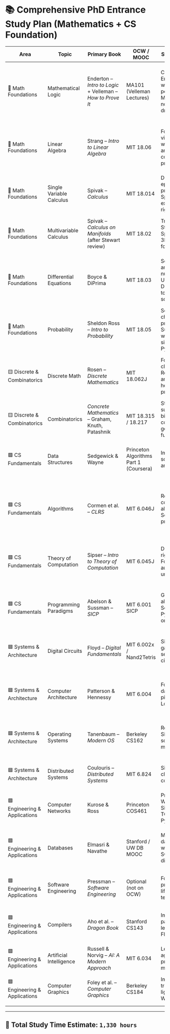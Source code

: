 # 📚 Comprehensive PhD Entrance Study Plan (Mathematics + CS Foundation)

| Area | Topic | Primary Book | OCW / MOOC | Study Strategy | Hours | Observations |
|------|-------|--------------|------------|----------------|-------|--------------|
| 🔶 Math Foundations | Mathematical Logic | Enderton – *Intro to Logic* + Velleman – *How to Prove It* | MA101 (Velleman Lectures) | Combine Enderton’s rigor with Velleman’s pedagogy. Make dense notes & proof drills. | 50h | Focus on syntax, semantics, and proof techniques. Skip Gödel incompleteness unless time allows. |
| 🔶 Math Foundations | Linear Algebra | Strang – *Intro to Linear Algebra* | MIT 18.06 | Follow Strang videos, practice with geometric and computational problems. | 80h | Prioritize: vector spaces, linear transformations, eigen-stuff. Skip applications to PDEs. |
| 🔶 Math Foundations | Single Variable Calculus | Spivak – *Calculus* | MIT 18.014 | Deep dive into epsilon-delta proofs. Use Spivak exercises for rigor. | 80h | Do all of Spivak Ch. 1–15. Skip physics-related problems. |
| 🔶 Math Foundations | Multivariable Calculus | Spivak – *Calculus on Manifolds* (after Stewart review) | MIT 18.02 | Transition from Stewart → Spivak. Use 3Blue1Brown for visuals. | 60h | Do 18.02 lectures for intuition. Spivak’s multivariable for rigor. |
| 🔶 Math Foundations | Differential Equations | Boyce & DiPrima | MIT 18.03 | Solve analytically and numerically. Use Desmos/Python to visualize solutions. | 60h | Skip Laplace and systems unless needed for research area. Prioritize 1st/2nd order, qualitative behavior. |
| 🔶 Math Foundations | Probability | Sheldon Ross – *Intro to Probability* | MIT 18.05 | Solve all chapter problems. Supplement with visual simulations in Python. | 60h | Focus on discrete and continuous distributions, expected value, variance. Skip actuarial stuff. |
| 🟨 Discrete & Combinatorics | Discrete Math | Rosen – *Discrete Mathematics* | MIT 18.062J | Follow OCW closely. Solve Rosen's proofs and logic-heavy problems. | 60h | Key: logic, sets, induction, recursion, modular arithmetic, graphs. Skip cryptography. |
| 🟨 Discrete & Combinatorics | Combinatorics | *Concrete Mathematics* – Graham, Knuth, Patashnik | MIT 18.315 / 18.217 | Study summations, binomial coefficients, generating functions. | 50h | Focus on recurrences and sums. Skip number theory sections. |
| 🟩 CS Fundamentals | Data Structures | Sedgewick & Wayne | Princeton Algorithms Part 1 (Coursera) | Implement from scratch in C and Python. | 60h | Must know arrays, trees, hash tables, heaps, graphs. Skip GUI-linked content. |
| 🟩 CS Fundamentals | Algorithms | Cormen et al. – *CLRS* | MIT 6.046J | Read deeply, code every algorithm. Solve book problems. | 70h | Essential: sorting, dynamic programming, graph algorithms. Skip amortized analysis unless time. |
| 🟩 CS Fundamentals | Theory of Computation | Sipser – *Intro to Theory of Computation* | MIT 6.045J | Do proofs rigorously. Focus on automata and undecidability. | 60h | Required: DFA/NFA, CFGs, Turing Machines, decidability. Skip complexity class hierarchy. |
| 🟩 CS Fundamentals | Programming Paradigms | Abelson & Sussman – *SICP* | MIT 6.001 SICP | Go slow. Code along in Scheme or Python. Reflect on patterns. | 60h | Focus on recursion, abstraction, closures. Skip streams and hardware simulation. |
| 🟦 Systems & Architecture | Digital Circuits | Floyd – *Digital Fundamentals* | MIT 6.002x / Nand2Tetris | Simulate logic gates and sequential circuits. | 50h | Only logic gates, K-maps, finite state machines needed. Skip analog. |
| 🟦 Systems & Architecture | Computer Architecture | Patterson & Hennessy | MIT 6.004 | Focus on ISAs, datapath, pipelining. Use Logisim. | 60h | Required: basic pipeline + memory hierarchy. Skip speculative exec, cache prefetching. |
| 🟦 Systems & Architecture | Operating Systems | Tanenbaum – *Modern OS* | Berkeley CS162 | Read + labs. Simulate scheduling, memory mgmt. | 60h | Focus on processes, threads, semaphores. Skip distributed file systems. |
| 🟦 Systems & Architecture | Distributed Systems | Coulouris – *Distributed Systems* | MIT 6.824 | Simulate client/server + consensus. | 50h | Optional for POSCOMP. Use if planning systems research. |
| 🟪 Engineering & Applications | Computer Networks | Kurose & Ross | Princeton COS461 | Practice Wireshark. Simulate TCP/UDP with Python. | 50h | Understand OSI layers, IP/TCP basics. Skip QoS/streaming. |
| 🟪 Engineering & Applications | Databases | Elmasri & Navathe | Stanford / UW DB MOOC | Model databases, write complex SQL, ER diagrams. | 50h | Know: ER modeling, relational algebra, normalization. Skip internals like B+ trees. |
| 🟪 Engineering & Applications | Software Engineering | Pressman – *Software Engineering* | Optional (not on OCW) | Focus on UML, project lifecycle, testing. | 40h | Skip agile/devops. Learn Waterfall and design patterns. |
| 🟪 Engineering & Applications | Compilers | Aho et al. – *Dragon Book* | Stanford CS143 | Implement parser and lexer. Use Flex/Bison. | 50h | Required: tokenization, syntax trees. Skip optimization passes. |
| 🟪 Engineering & Applications | Artificial Intelligence | Russell & Norvig – *AI: A Modern Approach* | MIT 6.034 | Learn logic agents, search, probability models. | 60h | Focus: search, logic, Bayes nets. Skip deep RL unless time. |
| 🟪 Engineering & Applications | Computer Graphics | Foley et al. – *Computer Graphics* | Berkeley CS184 | Implement transforms & lighting with WebGL. | 50h | Optional unless exam specifies. Useful for OpenGL/WebGL if interested. |

---

## 🧮 Total Study Time Estimate: `1,330 hours`
